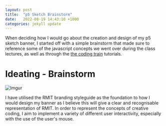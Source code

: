 ```yaml
---
layout: post
title:  "p5 Sketch Brainstorm"
date:   2022-08-19 14:43:10 +1000
categories: jekyll update
---
```


When deciding how I would go about the creation and design of my p5 sketch banner, I
started off with a simple brainstorm that made sure to reference some of the javascript concepts we went over during the class lectures, as well as through the 
[the coding train]( https://www.youtube.com/c/TheCodingTrain) tutorials. 

# Ideating - Brainstorm
<!-- ![blogception](/etc/images/Sketch_Brainstorm.png) -->

![Imgur](https://i.imgur.com/KyBxnjE.png)

I have utilised the RMIT branding styleguide as the foundation to how I would 
design my banner as I believe this will give a clear and recognisable representation
of RMIT. In order to represent the concepts of creative coding, I aim to implement a variety of different user interactivity, especially with the use of the user's mouse. 






